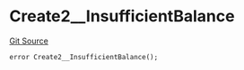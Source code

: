 # Create2__InsufficientBalance
[Git Source](https://github.com/ContractLabs/foundry-bountykinds-contract/blob/67e6855d3beabdf242cc0b51d9e53b087a5235b9/src/oz-custom/oz-upgradeable/utils/Create2Upgradeable.sol)


```solidity
error Create2__InsufficientBalance();
```

